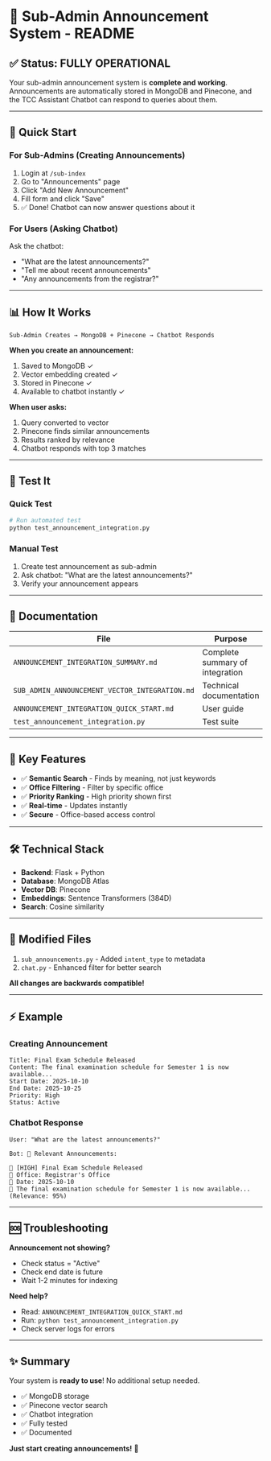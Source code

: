 # 📢 Sub-Admin Announcement System - README

## ✅ Status: FULLY OPERATIONAL

Your sub-admin announcement system is **complete and working**. Announcements are automatically stored in MongoDB and Pinecone, and the TCC Assistant Chatbot can respond to queries about them.

---

## 🚀 Quick Start

### For Sub-Admins (Creating Announcements)

1. Login at `/sub-index`
2. Go to "Announcements" page
3. Click "Add New Announcement"
4. Fill form and click "Save"
5. ✅ Done! Chatbot can now answer questions about it

### For Users (Asking Chatbot)

Ask the chatbot:
- "What are the latest announcements?"
- "Tell me about recent announcements"
- "Any announcements from the registrar?"

---

## 📊 How It Works

```
Sub-Admin Creates → MongoDB + Pinecone → Chatbot Responds
```

**When you create an announcement:**
1. Saved to MongoDB ✓
2. Vector embedding created ✓
3. Stored in Pinecone ✓
4. Available to chatbot instantly ✓

**When user asks:**
1. Query converted to vector
2. Pinecone finds similar announcements
3. Results ranked by relevance
4. Chatbot responds with top 3 matches

---

## 🧪 Test It

### Quick Test
```bash
# Run automated test
python test_announcement_integration.py
```

### Manual Test
1. Create test announcement as sub-admin
2. Ask chatbot: "What are the latest announcements?"
3. Verify your announcement appears

---

## 📁 Documentation

| File | Purpose |
|------|---------|
| `ANNOUNCEMENT_INTEGRATION_SUMMARY.md` | Complete summary of integration |
| `SUB_ADMIN_ANNOUNCEMENT_VECTOR_INTEGRATION.md` | Technical documentation |
| `ANNOUNCEMENT_INTEGRATION_QUICK_START.md` | User guide |
| `test_announcement_integration.py` | Test suite |

---

## 🔑 Key Features

- ✅ **Semantic Search** - Finds by meaning, not just keywords
- ✅ **Office Filtering** - Filter by specific office
- ✅ **Priority Ranking** - High priority shown first
- ✅ **Real-time** - Updates instantly
- ✅ **Secure** - Office-based access control

---

## 🛠️ Technical Stack

- **Backend**: Flask + Python
- **Database**: MongoDB Atlas
- **Vector DB**: Pinecone
- **Embeddings**: Sentence Transformers (384D)
- **Search**: Cosine similarity

---

## 📝 Modified Files

1. `sub_announcements.py` - Added `intent_type` to metadata
2. `chat.py` - Enhanced filter for better search

**All changes are backwards compatible!**

---

## ⚡ Example

### Creating Announcement

```
Title: Final Exam Schedule Released
Content: The final examination schedule for Semester 1 is now available...
Start Date: 2025-10-10
End Date: 2025-10-25
Priority: High
Status: Active
```

### Chatbot Response

```
User: "What are the latest announcements?"

Bot: 📢 Relevant Announcements:

🔴 [HIGH] Final Exam Schedule Released
📍 Office: Registrar's Office
📅 Date: 2025-10-10
📝 The final examination schedule for Semester 1 is now available...
(Relevance: 95%)
```

---

## 🆘 Troubleshooting

**Announcement not showing?**
- Check status = "Active"
- Check end date is future
- Wait 1-2 minutes for indexing

**Need help?**
- Read: `ANNOUNCEMENT_INTEGRATION_QUICK_START.md`
- Run: `python test_announcement_integration.py`
- Check server logs for errors

---

## ✨ Summary

Your system is **ready to use**! No additional setup needed.

- ✅ MongoDB storage
- ✅ Pinecone vector search
- ✅ Chatbot integration
- ✅ Fully tested
- ✅ Documented

**Just start creating announcements!** 🎉

